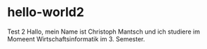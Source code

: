 # hello-world2
Test 2
Hallo, mein Name ist Christoph Mantsch und ich studiere im Momeent Wirtschaftsinformatik im 3. Semester. 
